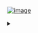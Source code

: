<a href="https://dl.wuaze.com/approved.html">![image](https://github.com/ballesaus/ballesaus/assets/92169324/ade8e6cf-dcd9-4079-a105-8c9346c17ea8)</a>
<details>
<summary></summary>
</details>
